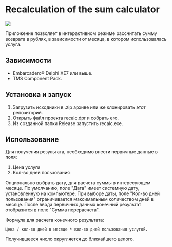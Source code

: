# Recalculation of the sum calculator #

![](https://user-images.githubusercontent.com/11939026/29109032-2a150c5a-7cea-11e7-948a-5871ac5511b3.png)


Приложение позволяет в интерактивном режиме рассчитать сумму возврата в рублях, в зависимости от месяца, в котором использовалась услуга.

## Зависимости
* Embarcadero® Delphi XE7 или выше. 
* TMS Component Pack.

## Установка и запуск
1. Загрузить исходники в .zip архиве или же клонировать этот репозиторий.
2. Открыть файл проекта recalc.dpr и собрать его. 
3. Из созданной папки Release запустить recalc.exe.

## Использование
Для получения результата, необходимо внести первичные данные в поля:
1. Цена услуги
2. Кол-во дней пользования

Опционально выбрать дату, для расчета суммы в интересующем месяце. 
По умолчанию, поле "Дата" имеет системную дату, 
установленную на компьютере. При выборе даты, поле "Кол-во дней пользования" ограничивается
максимальным количеством дней в месяце.
После ввода первичных данных
конечный результат отобразится в поле "Сумма перерасчета".

Формула для расчета конечного результата: 

```
Цена / кол-во дней в месяце * кол-во дней пользования услугой. 
```

Получившееся число округляется до ближайшего целого.
